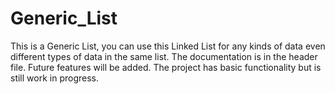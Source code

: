 # Generic_List
This is a Generic List, you can use this Linked List for any kinds of data even different types of data in the same list. The documentation is in the header file.
Future features will be added. The project has basic functionality but is still work in progress.
